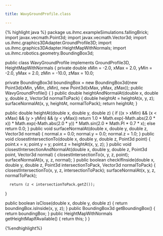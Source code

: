```yaml
---

title: WavyGroundProfile.class

---
```


{% highlight java %}
package us.ihmc.exampleSimulations.fallingBrick;
import javax.vecmath.Point3d;
import javax.vecmath.Vector3d;
import us.ihmc.graphics3DAdapter.GroundProfile3D;
import us.ihmc.graphics3DAdapter.HeightMapWithNormals;
import us.ihmc.robotics.geometry.BoundingBox3d;
 
public class WavyGroundProfile implements GroundProfile3D, HeightMapWithNormals
{
   private double xMin = -2.0, xMax = 2.0, yMin = -2.0, yMax = 2.0, zMin = -10.0, zMax = 10.0;
    
   private BoundingBox3d boundingBox = new BoundingBox3d(new Point3d(xMin, yMin, zMin), new Point3d(xMax, yMax, zMax));
   public WavyGroundProfile()
   {
   }
   public double heightAndNormalAt(double x, double y, double z, Vector3d normalToPack)
   {
      double heightAt = heightAt(x, y, z);
      surfaceNormalAt(x, y, heightAt, normalToPack);
      return heightAt;
   }
    
   public double heightAt(double x, double y, double z)
   {
      if ((x > xMin) && (x < xMax) && (y > yMin) && (y < yMax))
         return 1.0 * Math.exp(-Math.abs(2.0 * x)) * Math.exp(-Math.abs(2.0 * y)) * Math.sin(2.0 * Math.PI * 0.7 * x);
      else
         return 0.0;
   }
   public void surfaceNormalAt(double x, double y, double z, Vector3d normal)
   {
      normal.x = 0.0;
      normal.y = 0.0;
      normal.z = 1.0;
   }
   public void closestIntersectionTo(double x, double y, double z, Point3d point)
   {
      point.x = x;
      point.y = y;
      point.z = heightAt(x, y, z);
   }
   public void closestIntersectionAndNormalAt(double x, double y, double z, Point3d point, Vector3d normal)
   {
      closestIntersectionTo(x, y, z, point);
      surfaceNormalAt(x, y, z, normal);
   }
   public boolean checkIfInside(double x, double y, double z, Point3d intersectionToPack, Vector3d normalToPack)
   {
      closestIntersectionTo(x, y, z, intersectionToPack);
      surfaceNormalAt(x, y, z, normalToPack);
       
      return (z < intersectionToPack.getZ());
   }
    
   public boolean isClose(double x, double y, double z)
   {
      return boundingBox.isInside(x, y, z);
   }
   public BoundingBox3d getBoundingBox()
   {
      return boundingBox;
   }
   public HeightMapWithNormals getHeightMapIfAvailable()
   {
      return this;
   }
}

{%endhighlight%}